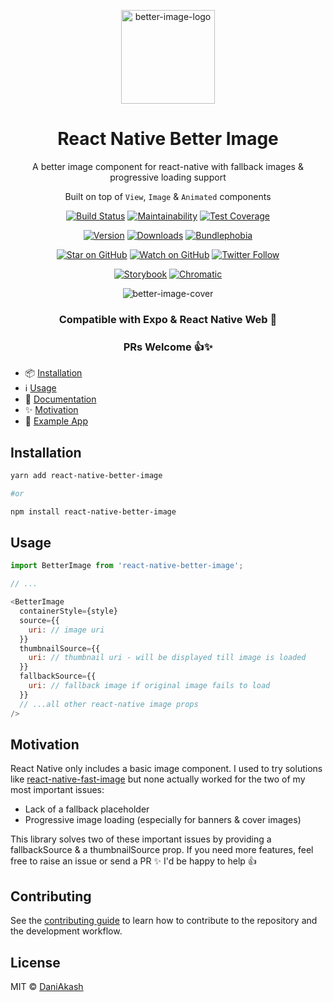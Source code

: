 <div align="center">

<img
  src="https://github.com/react-native-toolkit/react-native-better-image/raw/master/assets/logo.png"
  alt="better-image-logo"
  height="150px"
  width="150px"
/>

# React Native Better Image

A better image component for react-native with fallback images & progressive loading support

Built on top of `View`, `Image` & `Animated` components

[![Build Status][build-badge]][build]
[![Maintainability][maintainability-badge]][maintainability-url]
[![Test Coverage][coverage-badge]][coverage-url]

[![Version][version-badge]][package]
[![Downloads][downloads-badge]][npmtrends]
[![Bundlephobia][bundle-phobia-badge]][bundle-phobia]

[![Star on GitHub][github-star-badge]][github-star]
[![Watch on GitHub][github-watch-badge]][github-watch]
[![Twitter Follow][twitter-badge]][twitter]

[![Storybook][storybook-badge]][website] [![Chromatic][chromatic-badge]][chromatic]

![better-image-cover](https://github.com/react-native-toolkit/react-native-better-image/raw/master/assets/cover.gif)

### Compatible with Expo & React Native Web 🚀

### PRs Welcome 👍✨

</div>

- 📦 [Installation](#installation)
- ℹ️ [Usage](#usage)
- 📃 [Documentation][website]
- ✨ [Motivation](#motivation)
- 📱 [Example App][expo]

## Installation

```sh
yarn add react-native-better-image

#or

npm install react-native-better-image
```

## Usage

```js
import BetterImage from 'react-native-better-image';

// ...

<BetterImage
  containerStyle={style}
  source={{
    uri: // image uri
  }}
  thumbnailSource={{
    uri: // thumbnail uri - will be displayed till image is loaded
  }}
  fallbackSource={{
    uri: // fallback image if original image fails to load
  }}
  // ...all other react-native image props
/>
```

## Motivation

React Native only includes a basic image component. I used to try solutions like [react-native-fast-image](https://github.com/DylanVann/react-native-fast-image) but none actually worked for the two of my most important issues:

- Lack of a fallback placeholder
- Progressive image loading (especially for banners & cover images)

This library solves two of these important issues by providing a fallbackSource & a thumbnailSource prop. If you need more features, feel free to raise an issue or send a PR ✨ I'd be happy to help 👍

## Contributing

See the [contributing guide](CONTRIBUTING.md) to learn how to contribute to the repository and the development workflow.

## License

MIT © [DaniAkash][twitter]

[build]: https://github.com/react-native-toolkit/react-native-better-image/actions
[build-badge]: https://github.com/react-native-toolkit/react-native-better-image/workflows/build/badge.svg
[coverage-badge]: https://api.codeclimate.com/v1/badges/acf5243d130542dde7c9/test_coverage
[coverage-url]: https://codeclimate.com/github/react-native-toolkit/react-native-better-image/test_coverage
[maintainability-badge]: https://api.codeclimate.com/v1/badges/acf5243d130542dde7c9/maintainability
[maintainability-url]: https://codeclimate.com/github/react-native-toolkit/react-native-better-image/maintainability
[bundle-phobia-badge]: https://badgen.net/bundlephobia/minzip/react-native-better-image
[bundle-phobia]: https://bundlephobia.com/result?p=react-native-better-image
[downloads-badge]: https://img.shields.io/npm/dm/react-native-better-image.svg
[npmtrends]: http://www.npmtrends.com/react-native-better-image
[package]: https://www.npmjs.com/package/react-native-better-image
[version-badge]: https://img.shields.io/npm/v/react-native-better-image.svg
[twitter]: https://twitter.com/dani_akash_
[twitter-badge]: https://img.shields.io/twitter/follow/dani_akash_?style=social
[github-watch-badge]: https://img.shields.io/github/watchers/react-native-toolkit/react-native-better-image.svg?style=social
[github-watch]: https://github.com/react-native-toolkit/react-native-better-image/watchers
[github-star-badge]: https://img.shields.io/github/stars/react-native-toolkit/react-native-better-image.svg?style=social
[github-star]: https://github.com/react-native-toolkit/react-native-better-image/stargazers
[storybook-badge]: https://cdn.jsdelivr.net/gh/storybookjs/brand@master/badge/badge-storybook.svg
[website]: https://betterimage.netlify.app
[chromatic-badge]: https://img.shields.io/badge/-chromatic-%23fc521f
[chromatic]: https://chromatic.com/library?appId=5f5078c6fe7d0c0022c82f06&branch=master
[expo]: https://expo.io/@daniakash/react-native-better-image-example

